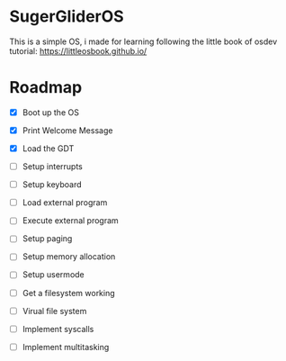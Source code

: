 # SugerGliderOS
This is a simple OS, i made for learning following the little book of osdev tutorial: https://littleosbook.github.io/
# Roadmap
- [X] Boot up the OS
- [X] Print Welcome Message
- [X] Load the GDT
- [ ] Setup interrupts
- [ ] Setup keyboard
- [ ] Load external program
- [ ] Execute external program
- [ ] Setup paging
- [ ] Setup memory allocation
- [ ] Setup usermode
- [ ] Get a filesystem working
- [ ] Virual file system
- [ ] Implement syscalls
- [ ] Implement multitasking

